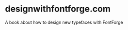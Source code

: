 designwithfontforge.com
=======================

A book about how to design new typefaces with FontForge
